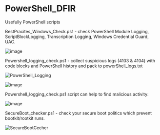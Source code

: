# PowerShell_DFIR
Usefully PowerShell scripts

BestPracites_Windows_Check.ps1 - check PowerShell Module Logging, ScriptBlockLogging, Transcription Logging, Windows Credential Guard, UAC.

![image](https://user-images.githubusercontent.com/97513066/158873772-fe15ba30-e37d-4028-aafd-0cbf82889ce2.png)

Powershell_logging_check.ps1 - collect suspicious logs (4103 & 4104) with code blocks and PowerShell history and pack to powerShell_logs.txt

![PowerShell_Logging](https://user-images.githubusercontent.com/97513066/158879999-01ff7e75-9104-4cf2-90fb-efc6784b0fd1.gif)

![image](https://user-images.githubusercontent.com/97513066/158874988-655cd371-21da-416c-958e-333daa5624c8.png)

Powershell_logging_check.ps1 script can help to find malicious activity:

![image](https://user-images.githubusercontent.com/97513066/158875137-60a7413c-fb80-4b08-85eb-ef93a34f0901.png)

SecureBoot_checker.ps1 - check your secure boot politics which prevent bootkit/rootkit runs.

![SecureBootCecher](https://user-images.githubusercontent.com/97513066/158877701-2e075c29-297e-40ee-899c-d6f0aa0f4a3c.JPG)
